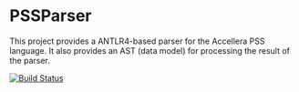 
# PSSParser
This project provides a ANTLR4-based parser for the Accellera PSS language. 
It also provides an AST (data model) for processing the result of the parser.

[![Build Status](https://dev.azure.com/mballance/psstools/_apis/build/status/PSSTools.pssparser?branchName=master)](https://dev.azure.com/mballance/psstools/_build/latest?definitionId=15&branchName=master)